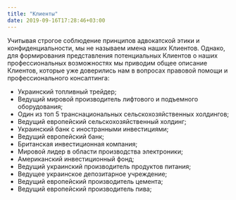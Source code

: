 ```yaml
---
title: "Клиенты"
date: 2019-09-16T17:28:46+03:00
---
```


Учитывая строгое соблюдение принципов адвокатской этики и конфиденциальности, мы не называем имена наших Клиентов. Однако, для формирования представления потенциальных Клиентов о наших профессиональных возможностях мы приводим общее описание Клиентов, которые уже доверились нам в вопросах правовой помощи и профессионального консалтинга:

* Украинский топливный трейдер;
* Ведущий мировой производитель лифтового и подъемного оборудования;
* Один из топ 5 транснациональных сельскохозяйственных холдингов;
* Ведущий европейский сельскохозяйственный холдинг;
* Украинский банк с иностранными инвестициями;
* Ведущий европейский банк;
* Британская инвестиционная компания;
* Мировой лидер в области производства электроники;
* Американский инвестиционный фонд;
* Ведущий украинский производитель продуктов питания;
* Ведущее украинское депозитарное учреждение;
* Ведущий европейский производитель цемента;
* Ведущий европейский производитель пива;